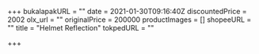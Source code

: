 +++
bukalapakURL = ""
date = 2021-01-30T09:16:40Z
discountedPrice = 2002
olx_url = ""
originalPrice = 200000
productImages = []
shopeeURL = ""
title = "Helmet Reflection"
tokpedURL = ""

+++
